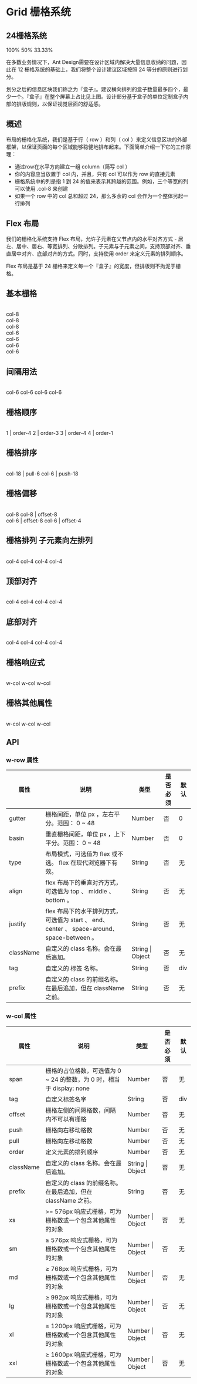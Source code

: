 # Grid 栅格系统

## 24栅格系统

<div>
  <w-row type="flex" justify="center" align="middle" className="demo-grid-row" class="demo-grid-first">
    <w-col :span="24" className="demo-grid-col" class="demo-grid-text">100%</w-col>
  </w-row>
  <w-row type="flex" justify="center" align="middle" className="demo-grid-row">
    <w-col :span="12" v-for="(a, aIndex) in 2" :key="aIndex" className="demo-grid-col" class="demo-grid-text">50%</w-col>
  </w-row>
  <w-row type="flex" justify="center" align="middle" className="demo-grid-row">
    <w-col :span="8" v-for="(a, aIndex) in 3" :key="aIndex" className="demo-grid-col" class="demo-grid-text">33.33%</w-col>
  </w-row>
</div>

在多数业务情况下，Ant Design需要在设计区域内解决大量信息收纳的问题，因此在 12 栅格系统的基础上，我们将整个设计建议区域按照 24 等分的原则进行划分。

划分之后的信息区块我们称之为『盒子』。建议横向排列的盒子数量最多四个，最少一个。『盒子』在整个屏幕上占比见上图。设计部分基于盒子的单位定制盒子内部的排版规则，以保证视觉层面的舒适感。

## 概述

布局的栅格化系统，我们是基于行（ row ）和列（ col ）来定义信息区块的外部框架，以保证页面的每个区域能够稳健地排布起来。下面简单介绍一下它的工作原理：

- 通过row在水平方向建立一组 column（简写 col ）
- 你的内容应当放置于 col 内，并且，只有 col 可以作为 row 的直接元素
- 栅格系统中的列是指 1 到 24 的值来表示其跨越的范围。例如，三个等宽的列可以使用 .col-8 来创建
- 如果一个 row 中的 col 总和超过 24，那么多余的 col 会作为一个整体另起一行排列

## Flex 布局

我们的栅格化系统支持 Flex 布局，允许子元素在父节点内的水平对齐方式 - 居左、居中、居右、等宽排列、分散排列。子元素与子元素之间，支持顶部对齐、垂直居中对齐、底部对齐的方式。同时，支持使用 order 来定义元素的排列顺序。

Flex 布局是基于 24 栅格来定义每一个『盒子』的宽度，但排版则不拘泥于栅格。

## 基本栅格

<br>

<div>
  <w-row className="demo-grid-row" class="demo-grid-second">
    <w-col :span="8" className="demo-grid-col">
      <div class="demo-grid-text">col-8</div>
    </w-col>
    <w-col :span="8" className="demo-grid-col">
      <div class="demo-grid-text">col-8</div>
    </w-col>
    <w-col :span="8" className="demo-grid-col">
      <div class="demo-grid-text">col-8</div>
    </w-col>
  </w-row>
  <w-row className="demo-grid-row">
    <w-col :span="6" className="demo-grid-col">
      <div class="demo-grid-text">col-6</div>
    </w-col>
    <w-col :span="6" className="demo-grid-col">
      <div class="demo-grid-text">col-6</div>
    </w-col>
    <w-col :span="6" className="demo-grid-col">
      <div class="demo-grid-text">col-6</div>
    </w-col>
    <w-col :span="6" className="demo-grid-col">
      <div class="demo-grid-text">col-6</div>
    </w-col>
  </w-row>
</div>


## 间隔用法

<br>

<w-row :gutter="16" className="demo-grid-row" class="demo-grid-second">
  <w-col :span="6" className="demo-grid-col" class="demo-grid-text">col-6</w-col>
  <w-col :span="6" className="demo-grid-col" class="demo-grid-text">col-6</w-col>
  <w-col :span="6" className="demo-grid-col" class="demo-grid-text">col-6</w-col>
  <w-col :span="6" className="demo-grid-col" class="demo-grid-text">col-6</w-col>
</w-row>

## 栅格顺序

<br>

<w-row className="demo-grid-row" type="flex" class="demo-grid-second">
  <w-col :span="6" className="demo-grid-col" :order="4" class="demo-grid-text">1 | order-4</w-col>
  <w-col :span="6" className="demo-grid-col" :order="3" class="demo-grid-text">2 | order-3</w-col>
  <w-col :span="6" className="demo-grid-col" :order="2" class="demo-grid-text">3 | order-4</w-col>
  <w-col :span="6" className="demo-grid-col" :order="1" class="demo-grid-text">4 | order-1</w-col>
</w-row>


## 栅格排序

<br>

<w-row className="demo-grid-row" class="demo-grid-second">
  <w-col :span="18" :pull="6" className="demo-grid-col" class="demo-grid-text">col-18 | pull-6</w-col>
  <w-col :span="6" :push="18" className="demo-grid-col" class="demo-grid-text">col-6 | push-18</w-col>
</w-row>

## 栅格偏移

<br>

<w-row className="demo-grid-row" class="demo-grid-second">
  <w-col :span="8" className="demo-grid-col" class="demo-grid-text">col-8</w-col>
  <w-col :span="8" className="demo-grid-col" :offset="8" class="demo-grid-text">col-8 | offset-8</w-col>
</w-row>
<br>
<w-row className="demo-grid-row">
  <w-col :span="6" className="demo-grid-col" :offset="8" class="demo-grid-text">col-6 | offset-8</w-col>
  <w-col :span="6" className="demo-grid-col" :offset="4" class="demo-grid-text">col-6 | offset-4</w-col>
</w-row>

## 栅格排列 子元素向左排列

<br>

<w-row className="demo-grid-row" type="flex" justify="start" align="top" class="demo-grid-second">
  <w-col :span="4" className="demo-grid-col" class="demo-grid-text">col-4</w-col>
  <w-col :span="4" className="demo-grid-col" class="demo-grid-text">col-4</w-col>
  <w-col :span="4" className="demo-grid-col" class="demo-grid-text">col-4</w-col>
  <w-col :span="4" className="demo-grid-col" class="demo-grid-text">col-4</w-col>
</w-row>

## 顶部对齐

<br>

<w-row className="demo-grid-row" type="flex" justify="center" align="top" class="demo-grid-second">
  <w-col :span="4" className="demo-grid-col" class="demo-grid-text">col-4 </w-col>
  <w-col :span="4" className="demo-grid-col" class="demo-grid-text">col-4 </w-col>
  <w-col :span="4" className="demo-grid-col" class="demo-grid-text">col-4 </w-col>
  <w-col :span="4" className="demo-grid-col" class="demo-grid-text">col-4 </w-col>
</w-row>

## 底部对齐

<br>

<w-row className="demo-grid-row" type="flex" justify="center" align="bottom" class="demo-grid-second">
  <w-col :span="4" className="demo-grid-col" class="demo-grid-text">col-4</w-col>
  <w-col :span="4" className="demo-grid-col" class="demo-grid-text">col-4</w-col>
  <w-col :span="4" className="demo-grid-col" class="demo-grid-text">col-4</w-col>
  <w-col :span="4" className="demo-grid-col" class="demo-grid-text">col-4</w-col>
</w-row>

## 栅格响应式

<br>

<w-row className="demo-grid-row" class="demo-grid-second">
  <w-col :xs="{ span: 5, offset: 1 }" :lg="{ span: 6, offset: 2 }" className="demo-grid-col" class="demo-grid-text">w-col</w-col>
  <w-col :xs="{ span: 11, offset: 1 }" :lg="{ span: 6, offset: 2 }" className="demo-grid-col" class="demo-grid-text">w-col</w-col>
  <w-col :xs="{ span: 5, offset: 1 }" :lg="{ span: 6, offset: 2 }" className="demo-grid-col" class="demo-grid-text">w-col</w-col>
</w-row>

## 栅格其他属性

<br>

<w-row className="demo-grid-row" class="demo-grid-second">
  <w-col :xs="{ span: 5, offset: 1 }" :lg="{ span: 6, offset: 2 }" className="demo-grid-col" class="demo-grid-text">w-col</w-col>
  <w-col :xs="{ span: 11, offset: 1 }" :lg="{ span: 6, offset: 2 }" className="demo-grid-col" class="demo-grid-text">w-col</w-col>
  <w-col :xs="{ span: 5, offset: 1 }" :lg="{ span: 6, offset: 2 }" className="demo-grid-col" class="demo-grid-text">w-col</w-col>
</w-row>

## API

### w-row 属性

|属性|说明|类型|是否必须|默认|
|---|---|----|-------|---|
|gutter|栅格间距，单位 px ，左右平分。范围： 0 ~ 48 |Number|否|0|
|basin|垂直栅格间距，单位 px ，上下平分。范围： 0 ~ 48 |Number|否|0|
|type|布局模式，可选值为 flex 或不选。 flex 在现代浏览器下有效。|String|否|无|
|align|flex 布局下的垂直对齐方式，可选值为 top 、 middle 、 bottom 。|String|否|无|
|justify|flex 布局下的水平排列方式，可选值为 start 、 end、center 、 space-around、 space-between 。|String|否|无|
|className|自定义的 class 名称。会在最后追加。|String \| Object|否|无|
|tag|自定义的 标签 名称。|String|否|div|
|prefix|自定义的 class 的前缀名称。在最后追加，但在 className 之前。|String|否|无|

### w-col 属性

|属性|说明|类型|是否必须|默认|
|---|---|----|-------|---|
|span|栅格的占位格数，可选值为 0 ~ 24 的整数，为 0 时，相当于 display: none|Number|否|无|
|tag|自定义标签名字|String|否|div|
|offset|栅格左侧的间隔格数，间隔内不可以有栅格|Number|否|无|
|push|栅格向右移动格数|Number|否|无|
|pull|栅格向左移动格数|Number|否|无|
|order|定义元素的排列顺序|Number|否|无|
|className|自定义的 class 名称。会在最后追加。|String \| Object|否|无|
|prefix|自定义的 class 的前缀名称。在最后追加，但在 className 之前。|String|否|无|
xs|>= 576px 响应式栅格，可为栅格数或一个包含其他属性的对象|	Number \| Object|否|无|
sm|≥ 576px 响应式栅格，可为栅格数或一个包含其他属性的对象|	Number \| Object|否|无|
md|≥ 768px 响应式栅格，可为栅格数或一个包含其他属性的对象|	Number \| Object|否|无|
lg|≥ 992px 响应式栅格，可为栅格数或一个包含其他属性的对象|	Number \| Object|否|无|
xl|≥ 1200px 响应式栅格，可为栅格数或一个包含其他属性的对象|	Number \| Object|否|无|
xxl|≥ 1600px 响应式栅格，可为栅格数或一个包含其他属性的对象|	Number \| Object|否|无|

<script>
import { WCol, WRow } from '../water/grid/index';

export default {
  components: {
    WCol,
    WRow,
  },
};
</script>

<style lang="scss">
@import '../water/grid/style/col.scss';
@import '../water/grid/style/row.scss';
</style>
